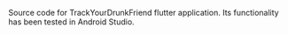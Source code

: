 Source code for TrackYourDrunkFriend flutter application.
Its functionality has been tested in Android Studio.
